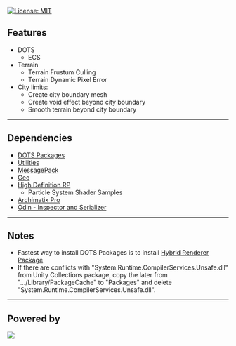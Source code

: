 [![License: MIT](https://img.shields.io/badge/License-MIT-greed.svg)](LICENSE)

## Features
- DOTS
    - ECS
- Terrain
    - Terrain Frustum Culling
    - Terrain Dynamic Pixel Error
- City limits:
    - Create city boundary mesh
    - Create void effect beyond city boundary
    - Smooth terrain beyond city boundary
----

## Dependencies
- [DOTS Packages](https://unity.com/dots/packages)
- [Utilities](https://github.com/Besjan/Utilities)
- [MessagePack](https://github.com/neuecc/MessagePack-CSharp)
- [Geo](https://gist.github.com/Besjan/64b8ddbfd74d9ed7fc438c502bd7d257)
- [High Definition RP](https://docs.unity3d.com/Packages/com.unity.render-pipelines.high-definition@9.0/manual/index.html)
    - Particle System Shader Samples
- [Archimatix Pro](https://assetstore.unity.com/packages/tools/modeling/archimatix-pro-59733)
- [Odin - Inspector and Serializer](https://assetstore.unity.com/packages/tools/utilities/odin-inspector-and-serializer-89041)

----

## Notes
- Fastest way to install DOTS Packages is to install [Hybrid Renderer Package](https://docs.unity3d.com/Manual/com.unity.rendering.hybrid.html)
- If there are conflicts with "System.Runtime.CompilerServices.Unsafe.dll" from Unity Collections package, copy the later from ".../Library/PackageCache" to "Packages" and delete "System.Runtime.CompilerServices.Unsafe.dll".

----

## Powered by
[![](https://www.jetbrains.com/apple-touch-icon.png)](https://www.jetbrains.com/?from=Our-City)
